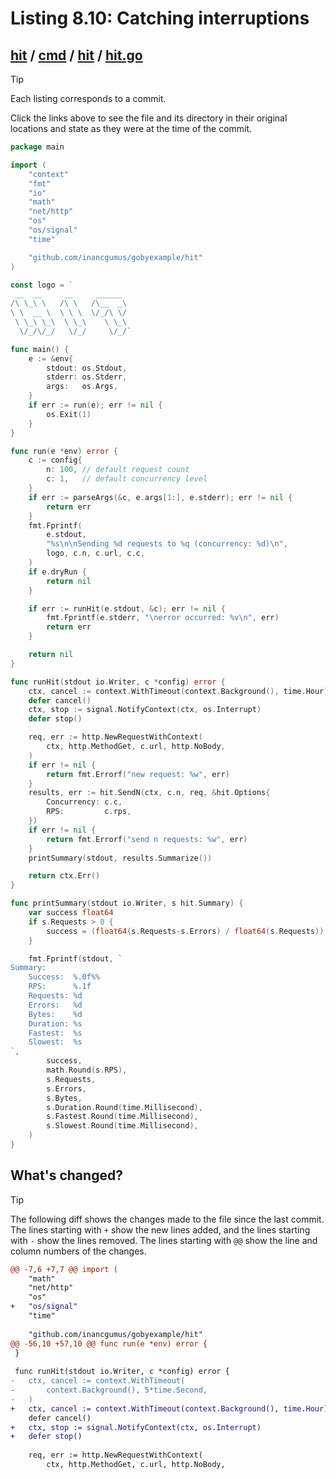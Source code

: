 # Listing 8.10: Catching interruptions

## [hit](https://github.com/inancgumus/gobyexample/blob/f4964e9515145ed109799fa1b1a9bd2bd3091e39/hit) / [cmd](https://github.com/inancgumus/gobyexample/blob/f4964e9515145ed109799fa1b1a9bd2bd3091e39/hit/cmd) / [hit](https://github.com/inancgumus/gobyexample/blob/f4964e9515145ed109799fa1b1a9bd2bd3091e39/hit/cmd/hit) / [hit.go](https://github.com/inancgumus/gobyexample/blob/f4964e9515145ed109799fa1b1a9bd2bd3091e39/hit/cmd/hit/hit.go)

> [!TIP]
> Each listing corresponds to a commit.
>
> Click the links above to see the file and its directory in their original locations and state as they were at the time of the commit.

```go
package main

import (
	"context"
	"fmt"
	"io"
	"math"
	"net/http"
	"os"
	"os/signal"
	"time"

	"github.com/inancgumus/gobyexample/hit"
)

const logo = `
 __  __     __     ______
/\ \_\ \   /\ \   /\__  _\
\ \  __ \  \ \ \  \/_/\ \/
 \ \_\ \_\  \ \_\    \ \_\
  \/_/\/_/   \/_/     \/_/`

func main() {
	e := &env{
		stdout: os.Stdout,
		stderr: os.Stderr,
		args:   os.Args,
	}
	if err := run(e); err != nil {
		os.Exit(1)
	}
}

func run(e *env) error {
	c := config{
		n: 100, // default request count
		c: 1,   // default concurrency level
	}
	if err := parseArgs(&c, e.args[1:], e.stderr); err != nil {
		return err
	}
	fmt.Fprintf(
		e.stdout,
		"%s\n\nSending %d requests to %q (concurrency: %d)\n",
		logo, c.n, c.url, c.c,
	)
	if e.dryRun {
		return nil
	}

	if err := runHit(e.stdout, &c); err != nil {
		fmt.Fprintf(e.stderr, "\nerror occurred: %v\n", err)
		return err
	}

	return nil
}

func runHit(stdout io.Writer, c *config) error {
	ctx, cancel := context.WithTimeout(context.Background(), time.Hour)
	defer cancel()
	ctx, stop := signal.NotifyContext(ctx, os.Interrupt)
	defer stop()

	req, err := http.NewRequestWithContext(
		ctx, http.MethodGet, c.url, http.NoBody,
	)
	if err != nil {
		return fmt.Errorf("new request: %w", err)
	}
	results, err := hit.SendN(ctx, c.n, req, &hit.Options{
		Concurrency: c.c,
		RPS:         c.rps,
	})
	if err != nil {
		return fmt.Errorf("send n requests: %w", err)
	}
	printSummary(stdout, results.Summarize())

	return ctx.Err()
}

func printSummary(stdout io.Writer, s hit.Summary) {
	var success float64
	if s.Requests > 0 {
		success = (float64(s.Requests-s.Errors) / float64(s.Requests)) * 100
	}

	fmt.Fprintf(stdout, `
Summary:
    Success:  %.0f%%
    RPS:      %.1f
    Requests: %d
    Errors:   %d
    Bytes:    %d
    Duration: %s
    Fastest:  %s
    Slowest:  %s
`,
		success,
		math.Round(s.RPS),
		s.Requests,
		s.Errors,
		s.Bytes,
		s.Duration.Round(time.Millisecond),
		s.Fastest.Round(time.Millisecond),
		s.Slowest.Round(time.Millisecond),
	)
}
```

## What's changed?

> [!TIP]
> The following diff shows the changes made to the file since the last commit.
> The lines starting with `+` show the new lines added, and the lines starting with `-` show the lines removed.
> The lines starting with `@@` show the line and column numbers of the changes.

```diff
@@ -7,6 +7,7 @@ import (
 	"math"
 	"net/http"
 	"os"
+	"os/signal"
 	"time"
 
 	"github.com/inancgumus/gobyexample/hit"
@@ -56,10 +57,10 @@ func run(e *env) error {
 }
 
 func runHit(stdout io.Writer, c *config) error {
-	ctx, cancel := context.WithTimeout(
-		context.Background(), 5*time.Second,
-	)
+	ctx, cancel := context.WithTimeout(context.Background(), time.Hour)
 	defer cancel()
+	ctx, stop := signal.NotifyContext(ctx, os.Interrupt)
+	defer stop()
 
 	req, err := http.NewRequestWithContext(
 		ctx, http.MethodGet, c.url, http.NoBody,
```

